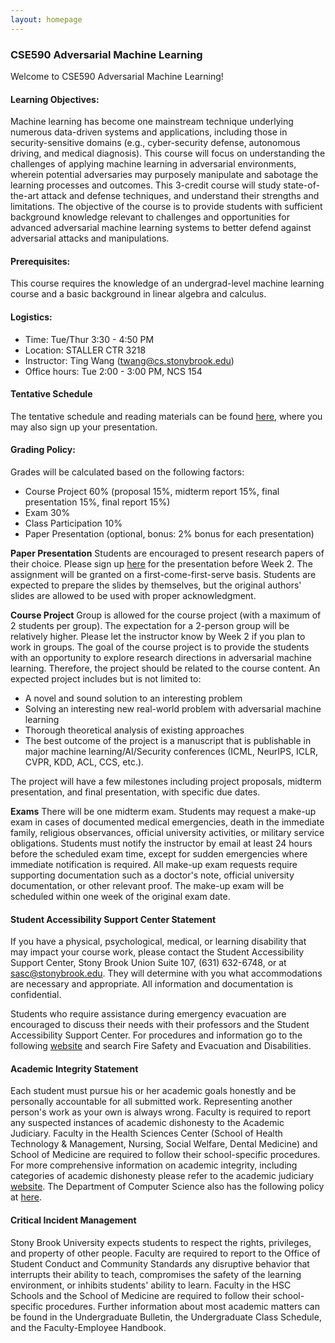 ```yaml
---
layout: homepage
---
```


### CSE590 Adversarial Machine Learning

Welcome to CSE590 Adversarial Machine Learning!

#### Learning Objectives:

Machine learning has become one mainstream technique underlying numerous data-driven systems and applications, including those in security-sensitive domains (e.g., cyber-security defense, autonomous driving, and medical diagnosis). This course will focus on understanding the challenges of applying machine learning in adversarial environments, wherein potential adversaries may purposely manipulate and sabotage the learning processes and outcomes. This 3-credit course will study state-of-the-art attack and defense techniques, and understand their strengths and limitations. The objective of the course is to provide students with sufficient background knowledge relevant to challenges and opportunities for advanced adversarial machine learning systems to better defend against adversarial attacks and manipulations.

#### Prerequisites:

This course requires the knowledge of an undergrad-level machine learning course and a basic background in linear algebra and calculus.

#### Logistics:

- Time: Tue/Thur 3:30 - 4:50 PM
- Location: STALLER CTR 3218
- Instructor: Ting Wang (twang@cs.stonybrook.edu)
- Office hours: Tue 2:00 - 3:00 PM, NCS 154

#### Tentative Schedule

The tentative schedule and reading materials can be found [here](https://docs.google.com/spreadsheets/d/1EOUVxZfhxRoRwSJUbGedR39H41XH1cYcj2h8ppLZ8cA/edit?usp=sharing), where you may also sign up your presentation. 

#### Grading Policy:

Grades will be calculated based on the following factors:

- Course Project 60% (proposal 15%, midterm report 15%, final presentation 15%, final report 15%)
- Exam 30%
- Class Participation 10%
- Paper Presentation (optional, bonus: 2\% bonus for each presentation)

<strong>Paper Presentation</strong> Students are encouraged to present research papers of their choice. Please sign up [here](https://docs.google.com/spreadsheets/d/1EOUVxZfhxRoRwSJUbGedR39H41XH1cYcj2h8ppLZ8cA/edit?usp=sharing) for the presentation before Week 2. The assignment will be granted on a first-come-first-serve basis. Students are expected to prepare the slides by themselves, but the original authors' slides are allowed to be used with proper acknowledgment. 

<strong>Course Project</strong> Group is allowed for the course project (with a maximum of 2 students per group). The expectation for a 2-person group will be relatively higher. Please let the instructor know by Week 2 if you plan to work in groups.
The goal of the course project is to provide the students with an opportunity to explore research directions in adversarial machine learning. Therefore, the project should be related to the course content. An expected project includes but is not limited to:
- A novel and sound solution to an interesting problem
- Solving an interesting new real-world problem with adversarial machine learning
- Thorough theoretical analysis of existing approaches
- The best outcome of the project is a manuscript that is publishable in major machine learning/AI/Security conferences (ICML, NeurIPS, ICLR, CVPR, KDD, ACL, CCS, etc.).

The project will have a few milestones including project proposals, midterm presentation, and final presentation, with specific due dates.

<strong>Exams</strong> There will be one midterm exam. Students may request a make-up exam in cases of documented medical emergencies, death in the immediate family, religious observances, official university activities, or military service obligations. Students must notify the instructor by email at least 24 hours before the scheduled exam time, except for sudden emergencies where immediate notification is required.
All make-up exam requests require supporting documentation such as a doctor's note, official university documentation, or other relevant proof.
The make-up exam will be scheduled within one week of the original exam date.


#### Student Accessibility Support Center Statement

If you have a physical, psychological, medical, or learning disability that may impact your course work, please contact the Student Accessibility Support Center, Stony Brook Union Suite 107, (631) 632-6748, or at sasc@stonybrook.edu. They will determine with you what accommodations are necessary and appropriate. All information and documentation is confidential.

Students who require assistance during emergency evacuation are encouraged to discuss their needs with their professors and the Student Accessibility Support Center. For procedures and information go to the following [website](https://ehs.stonybrook.edu/programs/fire-safety/emergency-evacuation/evacuation-guide-disabilities) and search Fire Safety and Evacuation and Disabilities.

#### Academic Integrity Statement

Each student must pursue his or her academic goals honestly and be personally accountable for all submitted work. Representing another person's work as your own is always wrong. Faculty is required to report any suspected instances of academic dishonesty to the Academic Judiciary. Faculty in the Health Sciences Center (School of Health Technology & Management, Nursing, Social Welfare, Dental Medicine) and School of Medicine are required to follow their school-specific procedures. For more comprehensive information on academic integrity, including categories of academic dishonesty please refer to the academic judiciary [website](http://www.stonybrook.edu/commcms/academic_integrity/index.html). The Department of Computer Science also has the following policy at [here](https://www.cs.stonybrook.edu/sites/default/files/drupalfiles/basicpage/GraduateAcademicDishonesty.pdf).


#### Critical Incident Management

Stony Brook University expects students to respect the rights, privileges, and property of other people. Faculty are required to report to the Office of Student Conduct and Community Standards any disruptive behavior that interrupts their ability to teach, compromises the safety of the learning environment, or inhibits students' ability to learn. Faculty in the HSC Schools and the School of Medicine are required to follow their school-specific procedures. Further information about most academic matters can be found in the Undergraduate Bulletin, the Undergraduate Class Schedule, and the Faculty-Employee Handbook.